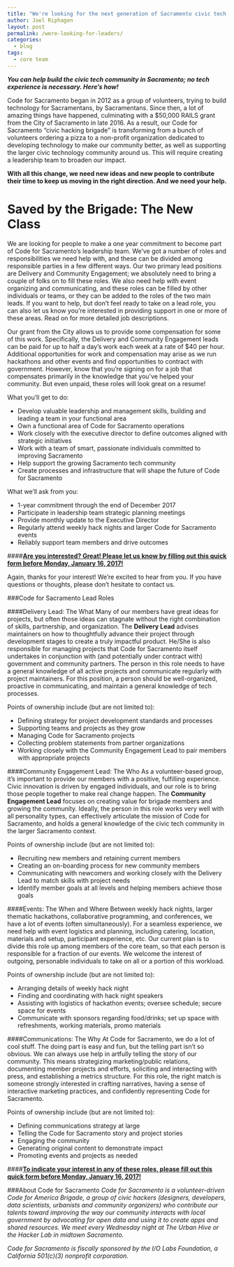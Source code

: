```yaml
---
title: "We're looking for the next generation of Sacramento civic tech leaders"
author: Joel Riphagen
layout: post
permalink: /were-looking-for-leaders/
categories:
  - blog
tags:
  - core team
---
```

**_You can help build the civic tech community in Sacramento; no tech experience is necessary. Here’s how!_**

Code for Sacramento began in 2012 as a group of volunteers, trying to build technology for Sacramentans, by Sacramentans. Since then, a lot of amazing things have happened, culminating with a $50,000 RAILS grant from the City of Sacramento in late 2016. As a result, our Code for Sacramento “civic hacking brigade” is transforming from a bunch of volunteers ordering a pizza to a non-profit organization dedicated to developing technology to make our community better, as well as supporting the larger civic technology community around us. This will require creating a leadership team to broaden our impact.

**With all this change, we need new ideas and new people to contribute their time to keep us moving in the right direction. And we need your help.**

Saved by the Brigade: The New Class
===================================

We are looking for people to make a one year commitment to become part of Code for Sacramento’s leadership team. We’ve got a number of roles and responsibilities we need help with, and these can be divided among responsible parties in a few different ways. Our two primary lead positions are Delivery and Community Engagement; we absolutely need to bring a couple of folks on to fill these roles. We also need help with event organizing and communicating, and these roles can be filled by other individuals or teams, or they can be added to the roles of the two main leads. If you want to help, but don’t feel ready to take on a lead role, you can also let us know you’re interested in providing support in one or more of these areas. Read on for more detailed job descriptions.

Our grant from the City allows us to provide some compensation for some of this work. Specifically, the Delivery and Community Engagement leads can be paid for up to half a day’s work each week at a rate of $40 per hour. Additional opportunities for work and compensation may arise as we run hackathons and other events and find opportunities to contract with government. However, know that you’re signing on for a job that compensates primarily in the knowledge that you’ve helped your community. But even unpaid, these roles will look great on a resume!

What you’ll get to do:

- Develop valuable leadership and management skills, building and leading a team in your functional area
- Own a functional area of Code for Sacramento operations
- Work closely with the executive director to define outcomes aligned with strategic initiatives
- Work with a team of smart, passionate individuals committed to improving Sacramento
- Help support the growing Sacramento tech community
- Create processes and infrastructure that will shape the future of Code for Sacramento

What we’ll ask from you:

- 1-year commitment through the end of December 2017
- Participate in leadership team strategic planning meetings
- Provide monthly update to the Executive Director
- Regularly attend weekly hack nights and larger Code for Sacramento events
- Reliably support team members and drive outcomes

####[**Are you interested? Great! Please let us know by filling out this quick form before Monday, January 16, 2017!**](https://codeforsacramento.typeform.com/to/DTlt66)

Again, thanks for your interest! We’re excited to hear from you. If you have questions or thoughts, please don’t hesitate to contact us.

###Code for Sacramento Lead Roles

####Delivery Lead: The What
Many of our members have great ideas for projects, but often those ideas can stagnate without the right combination of skills, partnership, and organization. The **Delivery Lead** advises maintainers on how to thoughtfully advance their project through development stages to create a truly impactful product. He/She is also responsible for managing projects that Code for Sacramento itself undertakes in conjunction with (and potentially under contract with) government and community partners. The person in this role needs to have a general knowledge of all active projects and communicate regularly with project maintainers. For this position, a person should be well-organized, proactive in communicating, and maintain a general knowledge of tech processes.

Points of ownership include (but are not limited to):

- Defining strategy for project development standards and processes
- Supporting teams and projects as they grow
- Managing Code for Sacramento projects
- Collecting problem statements from partner organizations
- Working closely with the Community Engagement Lead to pair members with appropriate projects

####Community Engagement Lead: The Who
As a volunteer-based group, it’s important to provide our members with a positive, fulfilling experience. Civic innovation is driven by engaged individuals, and our role is to bring those people together to make real change happen. The **Community Engagement Lead** focuses on creating value for brigade members and growing the community. Ideally, the person in this role works very well with all personality types, can effectively articulate the mission of Code for Sacramento, and holds a general knowledge of the civic tech community in the larger Sacramento context.

Points of ownership include (but are not limited to):

- Recruiting new members and retaining current members
- Creating an on-boarding process for new community members
- Communicating with newcomers and working closely with the Delivery Lead to match skills with project needs
- Identify member goals at all levels and helping members achieve those goals

####Events: The When and Where
Between weekly hack nights, larger thematic hackathons, collaborative programming, and conferences, we have a lot of events (often simultaneously). For a seamless experience, we need help with event logistics and planning, including catering, location, materials and setup, participant experience, etc. Our current plan is to divide this role up among members of the core team, so that each person is responsible for a fraction of our events. We welcome the interest of outgoing, personable individuals to take on all or a portion of this workload.

Points of ownership include (but are not limited to):

- Arranging details of weekly hack night
- Finding and coordinating with hack night speakers
- Assisting with logistics of hackathon events; oversee schedule; secure space for events
- Communicate with sponsors regarding food/drinks; set up space with refreshments, working materials, promo materials

####Communications: The Why
At Code for Sacramento, we do a lot of cool stuff. The doing part is easy and fun, but the telling part isn’t so obvious. We can always use help in artfully telling the story of our community. This means strategizing marketing/public relations, documenting member projects and efforts, soliciting and interacting with press, and establishing a metrics structure. For this role, the right match is someone strongly interested in crafting narratives, having a sense of interactive marketing practices, and confidently representing Code for Sacramento.

Points of ownership include (but are not limited to):

- Defining communications strategy at large
- Telling the Code for Sacramento story and project stories
- Engaging the community
- Generating original content to demonstrate impact
- Promoting events and projects as needed

####[**To indicate your interest in any of these roles, please fill out this quick form before Monday, January 16, 2017!**](https://codeforsacramento.typeform.com/to/DTlt66)

###About Code for Sacramento
_Code for Sacramento is a volunteer-driven Code for America Brigade, a group of civic hackers (designers, developers, data scientists, urbanists and community organizers) who contribute our talents toward improving the way our community interacts with local government by advocating for open data and using it to create apps and shared resources. We meet every Wednesday night at The Urban Hive or the Hacker Lab in midtown Sacramento._

_Code for Sacramento is fiscally sponsored by the I/O Labs Foundation, a California 501(c)(3) nonprofit corporation._

